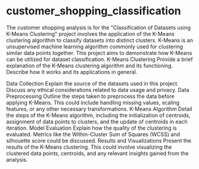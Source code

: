 # customer_shopping_classification
The customer shopping analysis is for the "Classification of Datasets using K-Means Clustering" project involves the application of the K-Means clustering algorithm to classify datasets into distinct clusters. K-Means is an unsupervised machine learning algorithm commonly used for clustering similar data points together. This project aims to demonstrate how K-Means can be utilized for dataset classification.
K-Means Clustering
Provide a brief explanation of the K-Means clustering algorithm and its functioning. Describe how it works and its applications in general.

Data Collection
Explain the source of the datasets used in this project. Discuss any ethical considerations related to data usage and privacy.
Data Preprocessing
Outline the steps taken to preprocess the data before applying K-Means. This could include handling missing values, scaling features, or any other necessary transformations.
K-Means Algorithm
Detail the steps of the K-Means algorithm, including the initialization of centroids, assignment of data points to clusters, and the update of centroids in each iteration.
Model Evaluation
Explain how the quality of the clustering is evaluated. Metrics like the Within-Cluster Sum of Squares (WCSS) and silhouette score could be discussed.
Results and Visualizations
Present the results of the K-Means clustering. This could involve visualizing the clustered data points, centroids, and any relevant insights gained from the analysis.
